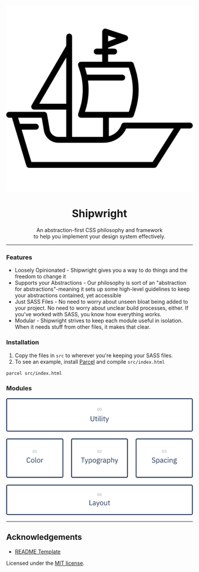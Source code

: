 <p align="center"><img src="img/logo.png" /></p>

<h1 align="center"> Shipwright </h1>

<p align="center"> An abstraction-first CSS philosophy and framework <br> to help you implement your design system effectively. </p>

---
### Features
* Loosely Opinionated - Shipwright gives you a way to do things and the freedom to change it
* Supports your Abstractions - Our philosophy is sort of an "abstraction for abstractions"-meaning it sets up some high-level guidelines to keep your abstractions contained, yet accessible
* Just SASS Files - No need to worry about unseen bloat being added to your project. No need to worry about unclear build processes, either. If you've worked with SASS, you know how everything works.
* Modular - Shipwright strives to keep each module useful in isolation. When it needs stuff from other files, it makes that clear.

### Installation

1. Copy the files in `src` to wherever you're keeping your SASS files.
2. To see an example, install [Parcel](https://parceljs.org/) and compile `src/index.html`
```bash
parcel src/index.html
```

### Modules
<p align="center"><img src="img/modules-diagram.png" /></p>

---

## Acknowledgements
* [README Template](https://github.com/vladocar/boilerplate-readme-template/blob/master/README-Markdown.md)

Licensed under the [MIT license](https://github.com/earlman/np-design-system/blob/System-Redesign/LICENSE).


